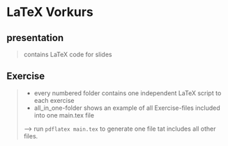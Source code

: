 # LaTeX Vorkurs 

## presentation

> contains LaTeX code for slides

## Exercise

> * every numbered folder contains one independent LaTeX script to each exercise
> * all_in_one-folder shows an example of all Exercise-files included into one main.tex file 
>
> --> run `pdflatex main.tex` to generate one file tat includes all other files.

